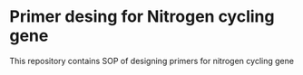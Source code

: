 # Primer desing for Nitrogen cycling gene
This repository contains SOP of designing primers for nitrogen cycling gene
